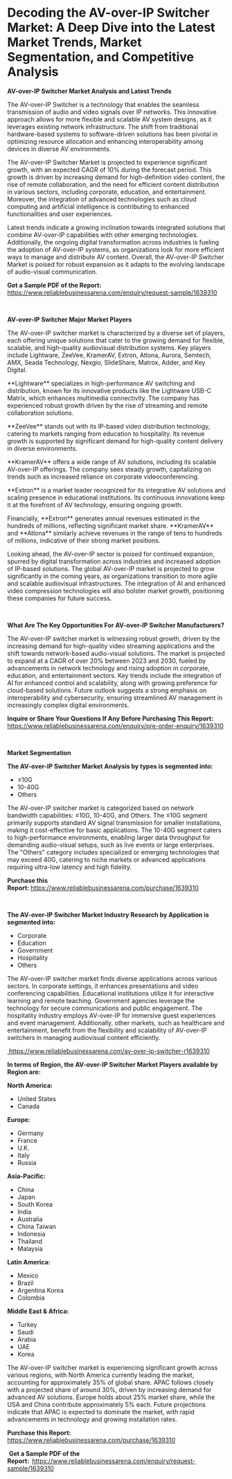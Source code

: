 <p><h1>Decoding the AV-over-IP Switcher Market: A Deep Dive into the Latest Market Trends, Market Segmentation, and Competitive Analysis</h1></p><p><strong>AV-over-IP Switcher Market Analysis and Latest Trends</strong></p>
<p><p>The AV-over-IP Switcher is a technology that enables the seamless transmission of audio and video signals over IP networks. This innovative approach allows for more flexible and scalable AV system designs, as it leverages existing network infrastructure. The shift from traditional hardware-based systems to software-driven solutions has been pivotal in optimizing resource allocation and enhancing interoperability among devices in diverse AV environments.</p><p>The AV-over-IP Switcher Market is projected to experience significant growth, with an expected CAGR of 10% during the forecast period. This growth is driven by increasing demand for high-definition video content, the rise of remote collaboration, and the need for efficient content distribution in various sectors, including corporate, education, and entertainment. Moreover, the integration of advanced technologies such as cloud computing and artificial intelligence is contributing to enhanced functionalities and user experiences.</p><p>Latest trends indicate a growing inclination towards integrated solutions that combine AV-over-IP capabilities with other emerging technologies. Additionally, the ongoing digital transformation across industries is fueling the adoption of AV-over-IP systems, as organizations look for more efficient ways to manage and distribute AV content. Overall, the AV-over-IP Switcher Market is poised for robust expansion as it adapts to the evolving landscape of audio-visual communication.</p></p>
<p><strong>Get a Sample PDF of the Report:&nbsp;</strong> <a href="https://www.reliablebusinessarena.com/enquiry/request-sample/1639310?utm_campaign=3128&utm_medium=2&utm_source=Github&utm_content=ia&utm_term=15042025&utm_id=av-over-ip-switcher">https://www.reliablebusinessarena.com/enquiry/request-sample/1639310</a></p>
<p>&nbsp;</p>
<p><strong>AV-over-IP Switcher Major Market Players</strong></p>
<p><p>The AV-over-IP switcher market is characterized by a diverse set of players, each offering unique solutions that cater to the growing demand for flexible, scalable, and high-quality audiovisual distribution systems. Key players include Lightware, ZeeVee, KramerAV, Extron, Atlona, Aurora, Semtech, AMX, Seada Technology, Nexgio, SlideShare, Matrox, Adder, and Key Digital.</p><p>**Lightware** specializes in high-performance AV switching and distribution, known for its innovative products like the Lightware USB-C Matrix, which enhances multimedia connectivity. The company has experienced robust growth driven by the rise of streaming and remote collaboration solutions.</p><p>**ZeeVee** stands out with its IP-based video distribution technology, catering to markets ranging from education to hospitality. Its revenue growth is supported by significant demand for high-quality content delivery in diverse environments.</p><p>**KramerAV** offers a wide range of AV solutions, including its scalable AV-over-IP offerings. The company sees steady growth, capitalizing on trends such as increased reliance on corporate videoconferencing.</p><p>**Extron** is a market leader recognized for its integrative AV solutions and scaling presence in educational institutions. Its continuous innovations keep it at the forefront of AV technology, ensuring ongoing growth.</p><p>Financially, **Extron** generates annual revenues estimated in the hundreds of millions, reflecting significant market share. **KramerAV** and **Atlona** similarly achieve revenues in the range of tens to hundreds of millions, indicative of their strong market positions.</p><p>Looking ahead, the AV-over-IP sector is poised for continued expansion, spurred by digital transformation across industries and increased adoption of IP-based solutions. The global AV-over-IP market is projected to grow significantly in the coming years, as organizations transition to more agile and scalable audiovisual infrastructures. The integration of AI and enhanced video compression technologies will also bolster market growth, positioning these companies for future success.</p></p>
<p>&nbsp;</p>
<p><strong>What Are The Key Opportunities For AV-over-IP Switcher Manufacturers?</strong></p>
<p><p>The AV-over-IP switcher market is witnessing robust growth, driven by the increasing demand for high-quality video streaming applications and the shift towards network-based audio-visual solutions. The market is projected to expand at a CAGR of over 20% between 2023 and 2030, fueled by advancements in network technology and rising adoption in corporate, education, and entertainment sectors. Key trends include the integration of AI for enhanced control and scalability, along with growing preference for cloud-based solutions. Future outlook suggests a strong emphasis on interoperability and cybersecurity, ensuring streamlined AV management in increasingly complex digital environments.</p></p>
<p><strong>Inquire or Share Your Questions If Any Before Purchasing This Report:</strong> <a href="https://www.reliablebusinessarena.com/enquiry/pre-order-enquiry/1639310?utm_campaign=3128&utm_medium=2&utm_source=Github&utm_content=ia&utm_term=15042025&utm_id=av-over-ip-switcher">https://www.reliablebusinessarena.com/enquiry/pre-order-enquiry/1639310</a></p>
<p>&nbsp;</p>
<p><strong>Market Segmentation</strong></p>
<p><strong>The AV-over-IP Switcher Market Analysis by types is segmented into:</strong></p>
<p><ul><li>≤10G</li><li>10-40G</li><li>Others</li></ul></p>
<p><p>The AV-over-IP switcher market is categorized based on network bandwidth capabilities: ≤10G, 10-40G, and Others. The ≤10G segment primarily supports standard AV signal transmission for smaller installations, making it cost-effective for basic applications. The 10-40G segment caters to high-performance environments, enabling larger data throughput for demanding audio-visual setups, such as live events or large enterprises. The "Others" category includes specialized or emerging technologies that may exceed 40G, catering to niche markets or advanced applications requiring ultra-low latency and high fidelity.</p></p>
<p><strong>Purchase this Report:&nbsp;</strong><a href="https://www.reliablebusinessarena.com/purchase/1639310?utm_campaign=3128&utm_medium=2&utm_source=Github&utm_content=ia&utm_term=15042025&utm_id=av-over-ip-switcher">https://www.reliablebusinessarena.com/purchase/1639310</a></p>
<p>&nbsp;</p>
<p><strong>The AV-over-IP Switcher Market Industry Research by Application is segmented into:</strong></p>
<p><ul><li>Corporate</li><li>Education</li><li>Government</li><li>Hospitality</li><li>Others</li></ul></p>
<p><p>The AV-over-IP switcher market finds diverse applications across various sectors. In corporate settings, it enhances presentations and video conferencing capabilities. Educational institutions utilize it for interactive learning and remote teaching. Government agencies leverage the technology for secure communications and public engagement. The hospitality industry employs AV-over-IP for immersive guest experiences and event management. Additionally, other markets, such as healthcare and entertainment, benefit from the flexibility and scalability of AV-over-IP switchers in managing audiovisual content efficiently.</p></p>
<p><a href="https://www.reliablebusinessarena.com/av-over-ip-switcher-r1639310?utm_campaign=3128&utm_medium=2&utm_source=Github&utm_content=ia&utm_term=15042025&utm_id=av-over-ip-switcher">&nbsp;https://www.reliablebusinessarena.com/av-over-ip-switcher-r1639310</a></p>
<p><strong>In terms of Region, the AV-over-IP Switcher Market Players available by Region are:</strong></p>
<p>
    <p> <strong> North America: </strong>
        <ul>
            <li>United States</li>
            <li>Canada</li>
        </ul>
        </p> 
    <p> <strong> Europe: </strong>
        <ul>
            <li>Germany</li>
            <li>France</li>
            <li>U.K.</li>
            <li>Italy</li>
            <li>Russia</li>
        </ul>
        </p> 
    <p> <strong> Asia-Pacific: </strong>
        <ul>
            <li>China</li>
            <li>Japan</li>
            <li>South Korea</li>
            <li>India</li>
            <li>Australia</li>
            <li>China Taiwan</li>
            <li>Indonesia</li>
            <li>Thailand</li>
            <li>Malaysia</li>
        </ul>
        </p> 
    <p> <strong> Latin America: </strong>
        <ul>
            <li>Mexico</li>
            <li>Brazil</li>
            <li>Argentina Korea</li>
            <li>Colombia</li>
        </ul>
        </p> 
    <p> <strong> Middle East & Africa: </strong>
        <ul>
            <li>Turkey</li>
            <li>Saudi</li>
            <li>Arabia</li>
            <li>UAE</li>
            <li>Korea</li>
        </ul>
    </p>
    </p>
<p><p>The AV-over-IP switcher market is experiencing significant growth across various regions, with North America currently leading the market, accounting for approximately 35% of global share. APAC follows closely with a projected share of around 30%, driven by increasing demand for advanced AV solutions. Europe holds about 25% market share, while the USA and China contribute approximately 5% each. Future projections indicate that APAC is expected to dominate the market, with rapid advancements in technology and growing installation rates.</p></p>
<p><strong>Purchase this Report: </strong><a href="https://www.reliablebusinessarena.com/purchase/1639310?utm_campaign=3128&utm_medium=2&utm_source=Github&utm_content=ia&utm_term=15042025&utm_id=av-over-ip-switcher">https://www.reliablebusinessarena.com/purchase/1639310</a></p>
<p>&nbsp;<strong>Get a Sample PDF of the Report:&nbsp;&nbsp;</strong><a href="https://www.reliablebusinessarena.com/enquiry/request-sample/1639310?utm_campaign=3128&utm_medium=2&utm_source=Github&utm_content=ia&utm_term=15042025&utm_id=av-over-ip-switcher">https://www.reliablebusinessarena.com/enquiry/request-sample/1639310</a></p>
<p><strong></strong></p>
<p><p></p><p></p><p></p></p>